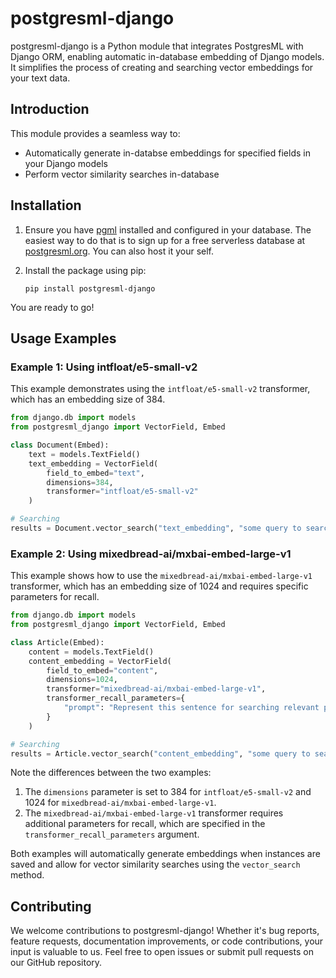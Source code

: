# postgresml-django

postgresml-django is a Python module that integrates PostgresML with Django ORM, enabling automatic in-database embedding of Django models. It simplifies the process of creating and searching vector embeddings for your text data.

## Introduction

This module provides a seamless way to:
- Automatically generate in-databse embeddings for specified fields in your Django models
- Perform vector similarity searches in-database

## Installation

1. Ensure you have [pgml](https://github.com/postgresml/postgresml) installed and configured in your database. The easiest way to do that is to sign up for a free serverless database at [postgresml.org](https://postgresml.org). You can also host it your self.

2. Install the package using pip:

   ```
   pip install postgresml-django
   ```

You are ready to go!

## Usage Examples

### Example 1: Using intfloat/e5-small-v2

This example demonstrates using the `intfloat/e5-small-v2` transformer, which has an embedding size of 384.

```python
from django.db import models
from postgresml_django import VectorField, Embed

class Document(Embed):
    text = models.TextField()
    text_embedding = VectorField(
        field_to_embed="text",
        dimensions=384,
        transformer="intfloat/e5-small-v2"
    )

# Searching
results = Document.vector_search("text_embedding", "some query to search against")
```

### Example 2: Using mixedbread-ai/mxbai-embed-large-v1

This example shows how to use the `mixedbread-ai/mxbai-embed-large-v1` transformer, which has an embedding size of 1024 and requires specific parameters for recall.

```python
from django.db import models
from postgresml_django import VectorField, Embed

class Article(Embed):
    content = models.TextField()
    content_embedding = VectorField(
        field_to_embed="content",
        dimensions=1024,
        transformer="mixedbread-ai/mxbai-embed-large-v1",
        transformer_recall_parameters={
            "prompt": "Represent this sentence for searching relevant passages: "
        }
    )

# Searching
results = Article.vector_search("content_embedding", "some query to search against")
```

Note the differences between the two examples:
1. The `dimensions` parameter is set to 384 for `intfloat/e5-small-v2` and 1024 for `mixedbread-ai/mxbai-embed-large-v1`.
2. The `mixedbread-ai/mxbai-embed-large-v1` transformer requires additional parameters for recall, which are specified in the `transformer_recall_parameters` argument.

Both examples will automatically generate embeddings when instances are saved and allow for vector similarity searches using the `vector_search` method.

## Contributing

We welcome contributions to postgresml-django! Whether it's bug reports, feature requests, documentation improvements, or code contributions, your input is valuable to us. Feel free to open issues or submit pull requests on our GitHub repository.
